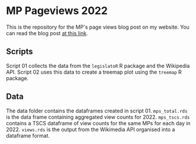 # MP Pageviews 2022

This is the repository for the MP's page views blog post on my website. You can read the blog post [at this link](https://philswatton.github.io//2022/04/24/mp-pageviews.html).

## Scripts

Script 01 collects the data from the `legislatoR` R package and the Wikipedia API. Script 02 uses this data to create a treemap plot using the `treemap` R package.

## Data

The data folder contains the dataframes created in script 01. `mps_total.rds` is the data frame containing aggregated view counts for 2022. `mps_tscs.rds` contains a TSCS dataframe of view counts for the same MPs for each day in 2022. `views.rds` is the output from the Wikimedia API organised into a dataframe format.
